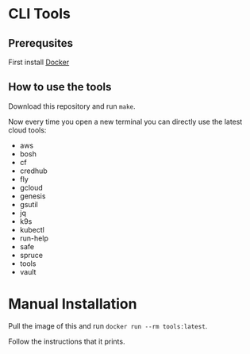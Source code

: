 # CLI Tools 

## Prerequsites 

First install [Docker](https://www.docker.com/products/docker-desktop)

## How to use the tools

Download this repository and run `make`.

Now every time you open a new terminal you can directly use the latest cloud tools:

* aws
* bosh
* cf
* credhub
* fly
* gcloud
* genesis
* gsutil
* jq
* k9s
* kubectl
* run-help
* safe
* spruce
* tools
* vault

# Manual Installation

Pull the image of this and run `docker run --rm tools:latest`. 

Follow the instructions that it prints.

